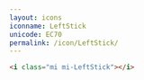 ```yaml
---
layout: icons
iconname: LeftStick
unicode: EC70
permalink: /icon/LeftStick/
---
```


``` html
<i class="mi mi-LeftStick"></i>
```
